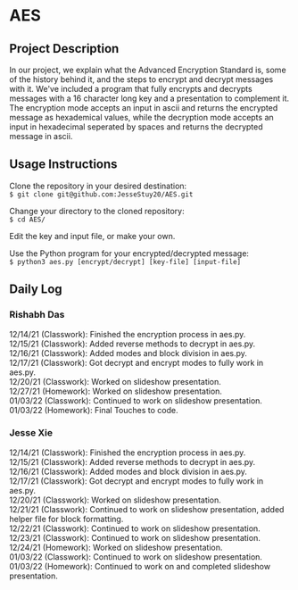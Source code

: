 # AES
## Project Description
In our project, we explain what the Advanced Encryption Standard is, some of the history behind it, and the steps to encrypt and decrypt messages with it. We've included a program that fully encrypts and decrypts messages with a 16 character long key and a presentation to complement it. The encryption mode accepts an input in ascii and returns the encrypted message as hexademical values, while the decryption mode accepts an input in hexadecimal seperated by spaces and returns the decrypted message in ascii.

## Usage Instructions
Clone the repository in your desired destination:  
`$ git clone git@github.com:JesseStuy20/AES.git`  

Change your directory to the cloned repository:  
`$ cd AES/`  

Edit the key and input file, or make your own.

Use the Python program for your encrypted/decrypted message:  
`$ python3 aes.py [encrypt/decrypt] [key-file] [input-file]`

## Daily Log
### Rishabh Das  

12/14/21 (Classwork): Finished the encryption process in aes.py.  
12/15/21 (Classwork): Added reverse methods to decrypt in aes.py.  
12/16/21 (Classwork): Added modes and block division in aes.py.  
12/17/21 (Classwork): Got decrypt and encrypt modes to fully work in aes.py.  
12/20/21 (Classwork): Worked on slideshow presentation.  
12/27/21 (Homework): Worked on slideshow presentation.   
01/03/22 (Classwork): Continued to work on slideshow presentation.  
01/03/22 (Homework): Final Touches to code.  



### Jesse Xie  
 
12/14/21 (Classwork): Finished the encryption process in aes.py.  
12/15/21 (Classwork): Added reverse methods to decrypt in aes.py.  
12/16/21 (Classwork): Added modes and block division in aes.py.  
12/17/21 (Classwork): Got decrypt and encrypt modes to fully work in aes.py.  
12/20/21 (Classwork): Worked on slideshow presentation.  
12/21/21 (Classwork): Continued to work on slideshow presentation, added helper file for block formatting.  
12/22/21 (Classwork): Continued to work on slideshow presentation.  
12/23/21 (Classwork): Continued to work on slideshow presentation.  
12/24/21 (Homework): Worked on slideshow presentation.  
01/03/22 (Classwork): Continued to work on slideshow presentation.  
01/03/22 (Homework): Continued to work on and completed slideshow presentation.  
